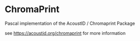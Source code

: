 # ChromaPrint
Pascal implementation of the AcoustID / Chromaprint Package

see https://acoustid.org/chromaprint for more information

